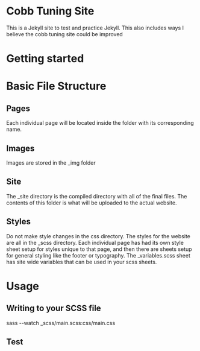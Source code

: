 # Cobb Tuning Site

This is a Jekyll site to test and practice Jekyll. This also includes ways I believe the cobb tuning site could be improved

# Getting started

# Basic File Structure

## Pages

Each individual page will be located inside the folder with its corresponding name.

## Images

Images are stored in the \_img folder

## Site

The \_site directory is the compiled directory with all of the final files. The contents of this folder is what will be uploaded to the actual website.

## Styles

Do not make style changes in the css directory. The styles for the website are all in the \_scss directory. Each individual page has had its own style sheet setup for styles unique to that page, and then there are sheets setup for general styling like the footer or typography. The \_variables.scss sheet has site wide variables that can be used in your scss sheets.

# Usage

## Writing to your SCSS file

sass --watch \_scss/main.scss:css/main.css

## Test
